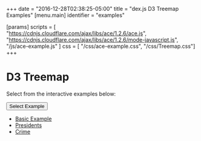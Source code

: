 +++
date = "2016-12-28T02:38:25-05:00"
title = "dex.js D3 Treemap Examples"
[menu.main]
  identifier = "examples"

[params]
  scripts = [
    "https://cdnjs.cloudflare.com/ajax/libs/ace/1.2.6/ace.js",
    "https://cdnjs.cloudflare.com/ajax/libs/ace/1.2.6/mode-javascript.js",
    "/js/ace-example.js"
  ]
  css = [ "/css/ace-example.css", "/css/Treemap.css"]
+++

# D3 Treemap

Select from the interactive examples below:
<div class="btn-group">
  <button type="button" class="btn btn-default dropdown-toggle" data-toggle="dropdown" aria-haspopup="true" aria-expanded="false">
    Select Example <span class="caret"></span>
  </button>
  <ul id="ex-dropdown" class="dropdown-menu">
    <li><a id="basic" href="#">Basic Example</a></li>
    <li><a id="presidents" href="#">Presidents</a></li>
    <li><a id="crime" href="#">Crime</a></li>
  </ul>
</div>

<div class="alert alert-danger" role="alert" id="ace-error"></div>

<div id="Treemap" class="WideChart"></div>
<div id="ace-editor"></div>

<script>
  var editor = createEditor({
    "parent"        : "ace-editor",
    "errorParent"   : "ace-error",
    "theme"         : "ace/theme/monokai",
    "mode"          : "ace/mode/javascript",
    "contentDir"    : "/examples/charts/d3/treemap",
    "initialContent": "/examples/charts/d3/treemap/basic.js"
  });
</script>